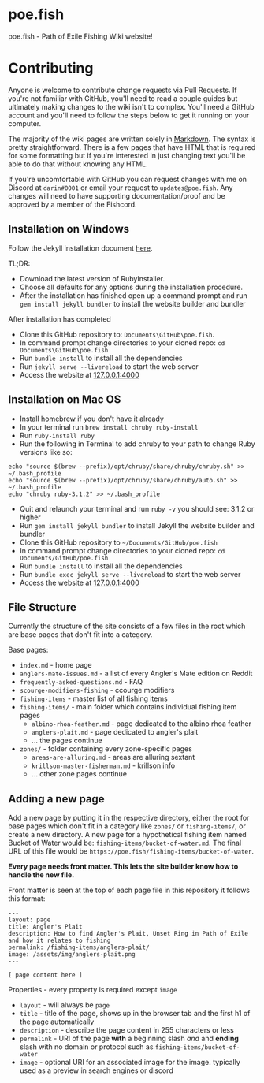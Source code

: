 # poe.fish

poe.fish - Path of Exile Fishing Wiki website!

# Contributing

Anyone is welcome to contribute change requests via Pull Requests. If you're not familiar with GitHub, you'll need to read a couple guides but ultimately making changes to the wiki isn't to complex. You'll need a GitHub account and you'll need to follow the steps below to get it running on your computer. 

The majority of the wiki pages are written solely in [Markdown](https://www.markdownguide.org/basic-syntax/). The syntax is pretty straightforward. There is a few pages that have HTML that is required for some formatting but if you're interested in just changing text you'll be able to do that without knowing any HTML.

If you're uncomfortable with GitHub you can request changes with me on Discord at `darin#0001` or email your request to `updates@poe.fish`. Any changes will need to have supporting documentation/proof and be approved by a member of the Fishcord.

## Installation on Windows

Follow the Jekyll installation document [here](https://jekyllrb.com/docs/installation/windows/).

TL;DR: 
- Download the latest version of RubyInstaller.
- Choose all defaults for any options during the installation procedure.
- After the installation has finished open up a command prompt and run `gem install jekyll bundler` to install the website builder and bundler

After installation has completed

- Clone this GitHub repository to: `Documents\GitHub\poe.fish`.
- In command prompt change directories to your cloned repo: `cd Documents\GitHub\poe.fish`
- Run `bundle install` to install all the dependencies
- Run `jekyll serve --livereload` to start the web server
- Access the website at [127.0.0.1:4000](http://127.0.0.1:4000)

## Installation on Mac OS

- Install [homebrew](https://brew.sh/) if you don't have it already
- In your terminal run `brew install chruby ruby-install`
- Run `ruby-install ruby`
- Run the following in Terminal to add chruby to your path to change Ruby versions like so:

```
echo "source $(brew --prefix)/opt/chruby/share/chruby/chruby.sh" >> ~/.bash_profile
echo "source $(brew --prefix)/opt/chruby/share/chruby/auto.sh" >> ~/.bash_profile
echo "chruby ruby-3.1.2" >> ~/.bash_profile
```

- Quit and relaunch your terminal and run `ruby -v` you should see: 3.1.2 or higher
- Run `gem install jekyll bundler` to install Jekyll the website builder and bundler
- Clone this GitHub repository to `~/Documents/GitHub/poe.fish`
- In command prompt change directories to your cloned repo: `cd Documents/GitHub/poe.fish`
- Run `bundle install` to install all the dependencies
- Run `bundle exec jekyll serve --livereload` to start the web server
- Access the website at [127.0.0.1:4000](http://127.0.0.1:4000)

## File Structure

Currently the structure of the site consists of a few files in the root which are base pages that don't fit into a category.

Base pages:

 - `index.md` - home page
 - `anglers-mate-issues.md` - a list of every Angler's Mate edition on Reddit
 - `frequently-asked-questions.md` - FAQ
 - `scourge-modifiers-fishing` - ccourge modifiers
 - `fishing-items` - master list of all fishing items
 - `fishing-items/` - main folder which contains individual fishing item pages
   - `albino-rhoa-feather.md` - page dedicated to the albino rhoa feather
   - `anglers-plait.md` - page dedicated to angler's plait
   - ... the pages continue
 - `zones/` - folder containing every zone-specific pages
   - `areas-are-alluring.md` - areas are alluring sextant
   - `krillson-master-fisherman.md` - krillson info
   - ... other zone pages continue

## Adding a new page

Add a new page by putting it in the respective directory, either the root for base pages which don't fit in a category like `zones/` or `fishing-items/`, or create a new directory. A new page for a hypothetical fishing item named Bucket of Water would be: `fishing-items/bucket-of-water.md`. The final URL of this file would be `https://poe.fish/fishing-items/bucket-of-water`.

**Every page needs front matter. This lets the site builder know how to handle the new file.**

Front matter is seen at the top of each page file in this repository it follows this format:

```
---
layout: page
title: Angler's Plait
description: How to find Angler's Plait, Unset Ring in Path of Exile and how it relates to fishing
permalink: /fishing-items/anglers-plait/
image: /assets/img/anglers-plait.png
---

[ page content here ]
```

Properties - every property is required except `image` 
- `layout` - will always be `page`
- `title` - title of the page, shows up in the browser tab and the first h1 of the page automatically
- `description` - describe the page content in 255 characters or less
- `permalink` - URI of the page **with** a beginning slash *and* and **ending** slash with no domain or protocol such as `fishing-items/bucket-of-water`
- `image` - optional URI for an associated image for the image. typically used as a preview in search engines or discord
